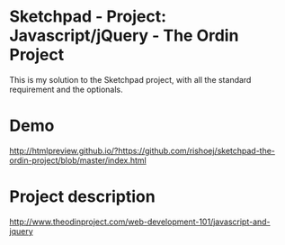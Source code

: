 # Sketchpad - Project: Javascript/jQuery - The Ordin Project
This is my solution to the Sketchpad project, with all the standard requirement and the optionals.

# Demo
http://htmlpreview.github.io/?https://github.com/rishoej/sketchpad-the-ordin-project/blob/master/index.html

# Project description
http://www.theodinproject.com/web-development-101/javascript-and-jquery

